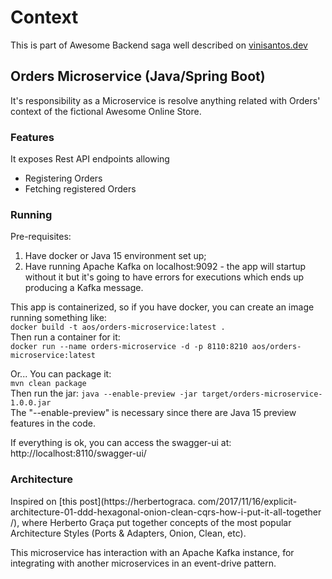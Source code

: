 # Context

This is part of Awesome Backend saga well described
on [vinisantos.dev](https://vinisantos.dev/posts/awesome-backend)

## Orders Microservice (Java/Spring Boot)

It's responsibility as a Microservice is resolve anything related with Orders' context of the
fictional Awesome Online Store.

### Features

It exposes Rest API endpoints allowing

- Registering Orders
- Fetching registered Orders

### Running

Pre-requisites:

1. Have docker or Java 15 environment set up;
2. Have running Apache Kafka on localhost:9092 - the app will startup without it but it's going to
   have errors for executions which ends up producing a Kafka message.

This app is containerized, so if you have docker, you can create an image running something like:  
`docker build -t aos/orders-microservice:latest .`  
Then run a container for it:  
`docker run --name orders-microservice -d -p 8110:8210 aos/orders-microservice:latest`

Or... You can package it:  
`mvn clean package`  
Then run the jar:
`java --enable-preview -jar target/orders-microservice-1.0.0.jar`  
The "--enable-preview" is necessary since there are Java 15 preview features in the code.

If everything is ok, you can access the swagger-ui at:  
http://localhost:8110/swagger-ui/

### Architecture

Inspired on [this post](https://herbertograca.
com/2017/11/16/explicit-architecture-01-ddd-hexagonal-onion-clean-cqrs-how-i-put-it-all-together /),
where Herberto Graça put together concepts of the most popular Architecture Styles (Ports &
Adapters, Onion, Clean, etc).

This microservice has interaction with an Apache Kafka instance, for integrating with another
microservices in an event-drive pattern.
